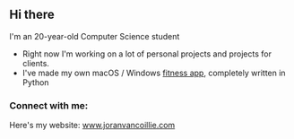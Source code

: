 ## Hi there

I'm an 20-year-old Computer Science student

- Right now I'm working on a lot of personal projects and projects for clients.
- I've made my own macOS / Windows [fitness app](https://github.com/MrBananaPants/PyFit), completely written in Python

### Connect with me:
Here's my website: www.joranvancoillie.com
